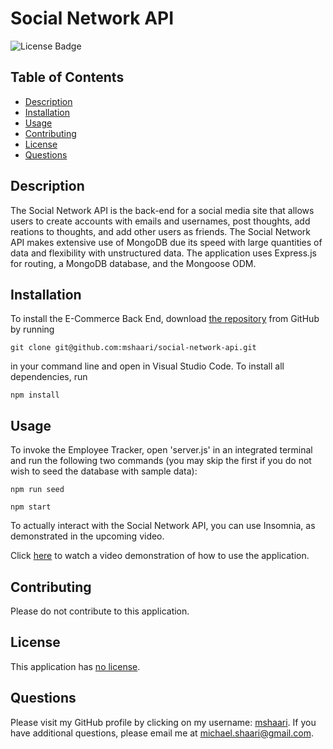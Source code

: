 # Social Network API
  
![License Badge](https://img.shields.io/badge/license-no%20license-blue)

## Table of Contents
* [Description](#description)
* [Installation](#installation)
* [Usage](#usage)
* [Contributing](#contributing)
* [License](#license)
* [Questions](#questions)

## Description
The Social Network API is the back-end for a social media site that allows users to create accounts with emails and usernames, post thoughts, add reations to thoughts, and add other users as friends. The Social Network API makes extensive use of MongoDB due its speed with large quantities of data and flexibility with unstructured data. The application uses Express.js for routing, a MongoDB database, and the Mongoose ODM. 

## Installation
To install the E-Commerce Back End, download [the repository](https://github.com/mshaari/social-network-api) from GitHub by running
```
git clone git@github.com:mshaari/social-network-api.git
```
in your command line and open in Visual Studio Code. To install all dependencies, run
 
```
npm install
```

## Usage
To invoke the Employee Tracker, open 'server.js' in an integrated terminal and run the following two commands (you may skip the first if you do not wish to seed the database with sample data):
```
npm run seed

npm start
``` 
To actually interact with the Social Network API, you can use Insomnia, as demonstrated in the upcoming video.

Click [here](https://drive.google.com/file/d/1Zu0hF7Ghakm8JL27GmrGXOo7KD_WJ1pA/view?usp=sharing) to watch a video demonstration of how to use the application.

## Contributing
Please do not contribute to this application.

## License
This application has [no license](https://choosealicense.com/no-permission).

## Questions
Please visit my GitHub profile by clicking on my username: [mshaari](https://github.com/mshaari). If you have additional questions, please email me at michael.shaari@gmail.com.